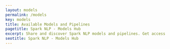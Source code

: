 ```yaml
---
layout: models
permalink: /models
key: models
title: Available Models and Pipelines
pagetitle: Spark NLP - Models Hub
excerpt: Share and discover Spark NLP models and pipelines. Get access to 7000+ models and 2000+ pipelines right out of the box.
seotitle: Spark NLP - Models Hub
---
```

